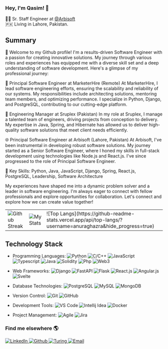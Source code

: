 ### Hey, I'm Qasim! 👋

👨‍💻 Sr. Staff Engineer at [@Arbisoft](https://github.com/arbisoft/)  
🇵🇰 Living in Lahore, Pakistan. 
## Summary

👋 Welcome to my Github profile! I'm a results-driven Software Engineer with a passion for creating innovative solutions. My journey through various roles and experiences has equipped me with a diverse skill set and a deep understanding of software development. Here's a glimpse of my professional journey:

🚀 Principal Software Engineer at MarketerHire (Remote)
At MarketerHire, I lead software engineering efforts, ensuring the scalability and reliability of our systems. My responsibilities include architecting solutions, mentoring team members, and optimizing performance. I specialize in Python, Django, and PostgreSQL, contributing to our cutting-edge platform.

🔧 Engineering Manager at Sruplex (Pakistan)
In my role at Sruplex, I manage a talented team of engineers, driving projects from conception to delivery. My expertise in Java, Spring, and Hibernate has allowed us to deliver high-quality software solutions that meet client needs efficiently.

🌐 Principal Software Engineer at Arbisoft (Lahore, Pakistan)
At Arbisoft, I've been instrumental in developing robust software solutions. My journey started as a Senior Software Engineer, where I honed my skills in full-stack development using technologies like Node.js and React.js. I've since progressed to the role of Principal Software Engineer.

🔑 Key Skills: Python, Java, JavaScript, Django, Spring, React.js, PostgreSQL, Leadership, Software Architecture

My experiences have shaped me into a dynamic problem solver and a leader in software engineering. I'm always eager to connect with fellow professionals and explore opportunities for collaboration. Let's connect and explore how we can create value together!

<table>
  <tr>
    <td>
      <img src="https://github-readme-streak-stats.herokuapp.com/?user=qasimgulzar&cardType=level&theme=light&Background=FFFFFF" alt="Github Streak">
    </td>
    <td>
      <img src="https://awesome-github-stats.azurewebsites.net/user-stats/qasimgulzar??cardType=level&Background=FFFFFF&title=green" alt="My Stats">
    </td>
    <td>
      ![Top Langs](https://github-readme-stats.vercel.app/api/top-langs/?username=anuraghazra&hide_progress=true)
    </td>
  </tr>
</table>

## Technology Stack

- Programming Languages: 
  ![Python](https://img.shields.io/badge/Python-3776AB?logo=python&logoColor=white)
  ![C/C++](https://img.shields.io/badge/C/C++-3776AB?logo=c++&logoColor=white)
  ![JavaScript](https://img.shields.io/badge/JavaScript-F7DF1E?logo=javascript&logoColor=black)
  ![Typescript](https://img.shields.io/badge/Typescript-F7DF1E?logo=typescript&logoColor=black)
  ![Java](https://img.shields.io/badge/Java-F7DF1E?logo=java&logoColor=black)
  ![Solidity](https://img.shields.io/badge/Solidity-F7DF1E?logo=solidity&logoColor=black)
  ![Php](https://img.shields.io/badge/Php-F7DF1E?logo=php&logoColor=black)
  ![Web3](https://img.shields.io/badge/Web3-F7DF1E?logo=web3&logoColor=black)

- Web Frameworks:
  ![Django](https://img.shields.io/badge/Django-092E20?logo=django&logoColor=white)
  ![FastAPI](https://img.shields.io/badge/FastAPI-009688?logo=fastapi&logoColor=white)
  ![Flask](https://img.shields.io/badge/Flask-009688?logo=flask&logoColor=white)
  ![React.js](https://img.shields.io/badge/React.js-61DAFB?logo=react&logoColor=white)
  ![Angular.js](https://img.shields.io/badge/Angular.js-61DAFB?logo=angular&logoColor=red)
  ![Svelte](https://img.shields.io/badge/Svelte-F7DF1E?logo=svelte&logoColor=black)

- Database Technologies:
  ![PostgreSQL](https://img.shields.io/badge/PostgreSQL-336791?logo=postgresql&logoColor=white)
  ![MySQL](https://img.shields.io/badge/MySQL-4479A1?logo=mysql&logoColor=white)
  ![MongoDB](https://img.shields.io/badge/MongoDB-4479A1?logo=mongodb&logoColor=white)

- Version Control: 
  ![Git](https://img.shields.io/badge/Git-F05032?logo=git&logoColor=white)
  ![GitHub](https://img.shields.io/badge/GitHub-181717?logo=github&logoColor=white)

- Development Tools: 
  ![VS Code](https://img.shields.io/badge/VS%20Code-007ACC?logo=visualstudiocode&logoColor=white)
  ![Intellij Idea](https://img.shields.io/badge/Intellij_Idea-007ACC?logo=intellijidea&logoColor=white)
  ![Docker](https://img.shields.io/badge/Docker-2496ED?logo=docker&logoColor=white)

- Project Management: 
  ![Agile](https://img.shields.io/badge/Agile-0098FF?logo=agile&logoColor=white)
  ![Jira](https://img.shields.io/badge/Jira-0098FF?logo=jira&logoColor=white)

### Find me elsewhere 🌎  

<a href="https://www.linkedin.com/in/qasimkhokhar" target="_blank">
  <img src=https://img.shields.io/badge/qasim_gulzar-black?&style=for-the-badge&logo=linkedin&logoColor=white alt=LinkedIn style="margin-bottom: 5px;" />
</a>

<a href="https://github.com/qasimgulzar?tab=repositories" target="_blank">
  <img src=https://img.shields.io/badge/qasim_gulzar-black?&style=for-the-badge&logo=github&logoColor=white alt=Github style="margin-bottom: 5px;" />
</a>

<a href="https://matching.turing.com/developer-resume-preview/7784d950d1dfd8cd4dfd356b8bc3d206bbe73470c421">
  <img src="https://img.shields.io/badge/qasim_gulzar-black?&style=for-the-badge&logo=freelancer&logoColor=white" alt=Turing style="margin-bottom: 5px;" />
</a>

<a href="mailto:qasim.khokhar52@gmail.com">
  <img src=https://img.shields.io/badge/qasim_gulzar-black?&style=for-the-badge&logo=gmail&logoColor=white alt=Email style="margin-bottom: 5px;" />
</a>
